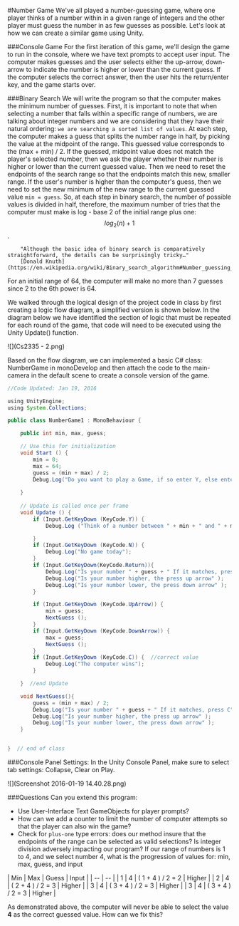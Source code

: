 #Number Game
We've all played a number-guessing game, where one player thinks of a number within in a given range of integers and the other player must guess the number in as few guesses as possible.  Let's look at how we can create a similar game using Unity.

###Console Game
For the first iteration of this game, we'll design the game to run in the console, where we have text prompts to accept user input. The computer makes guesses and the user selects either the up-arrow, down-arrow to indicate the number is higher or lower than the current guess.  If the computer selects the correct answer, then the user hits the return/enter key, and the game starts over.  

###Binary Search
We will write the program so that the computer makes the minimum number of guesses.  First, it is important to note that when selecting a number that falls within a specific range of numbers, we are talking about integer numbers and we are considering that they have their natural ordering: `we are searching a sorted list of values`.  At each step, the computer makes a guess that splits the number range in half, by picking the value at the midpoint of the range. This guessed value corresponds to the  (max + min) / 2.  If the guessed, midpoint value does not match the player's selected number, then we ask the player whether their number is higher or lower than the current guessed value. Then we need to reset the endpoints of the search range so that the endpoints match this new, smaller range. If the user's number is higher than the computer's guess, then we need to set the new minimum of the new range to the current guessed value `min = guess`.  So, at each step in binary search, the number of possible values is divided in half, therefore, the maximum number of tries that the computer must make is   log - base 2 of the initial range plus one: $$log_2(n)+1$$.  

```
    "Although the basic idea of binary search is comparatively straightforward, the details can be surprisingly tricky…" 
    [Donald Knuth](https://en.wikipedia.org/wiki/Binary_search_algorithm#Number_guessing_game)
```


For an initial range of 64, the computer will make no more than 7 guesses since 2 to the 6th power is 64. 

We walked through the logical design of the project code in class by first creating a logic flow diagram, a simplified version is shown below.  In the diagram below we have identified the section of logic that must be repeated for each round of the game, that code will need to be executed using the Unity Update() function.

![](Cs2335 - 2.png)

Based on the flow diagram, we  can implemented a basic C# class: NumberGame in monoDevelop and then attach the code to the main-camera in the default scene to create a console version of the game.  

```java
//Code Updated: Jan 19, 2016

using UnityEngine;
using System.Collections;

public class NumberGame1 : MonoBehaviour {

	public int min, max, guess;

	// Use this for initialization
	void Start () {
		min = 0;
		max = 64;
		guess = (min + max) / 2;
		Debug.Log("Do you want to play a Game, if so enter Y, else enter N");
	
	}
	
	// Update is called once per frame
	void Update () {
		if (Input.GetKeyDown (KeyCode.Y)) {
			Debug.Log ("Think of a number between " + min + " and " + max + " press Enter when ready");

		} 
		if (Input.GetKeyDown (KeyCode.N)) {
			Debug.Log("No game today");
		}
		if (Input.GetKeyDown(KeyCode.Return)){
			Debug.Log("Is your number " + guess + " If it matches, press C");
			Debug.Log("Is your number higher, the press up arrow" );
			Debug.Log("Is your number lower, the press down arrow" );
		}

		if (Input.GetKeyDown (KeyCode.UpArrow)) {
			min = guess;
			NextGuess ();
		}
		if (Input.GetKeyDown (KeyCode.DownArrow)) {
			max = guess;
			NextGuess ();
		}
		if (Input.GetKeyDown (KeyCode.C)) {  //correct value
			Debug.Log("The computer wins");
		}

	}  //end Update

	void NextGuess(){
		guess = (min + max) / 2;
		Debug.Log("Is your number " + guess + " If it matches, press C");
		Debug.Log("Is your number higher, the press up arrow" );
		Debug.Log("Is your number lower, the press down arrow" );
	}


}  // end of class

```
###Console Panel Settings:
In the Unity Console Panel, make sure to select tab settings: Collapse, Clear on Play.

![](Screenshot 2016-01-19 14.40.28.png)

###Questions
Can you extend this program:
- Use User-Interface Text GameObjects for player prompts?
- How can we add a counter to limit the number of computer attempts so that the player can also win the game?
- Check for `plus-one` type errors: does our method insure that the endpoints of the range can be selected as valid selections?  Is integer division adversely impacting our program?  If our range of numbers is 1 to 4, and we select number 4, what is the progression of values for: min, max, guess, and input
    
| Min | Max | Guess | Input |
| -- | -- |
| 1 | 4 | ( 1 + 4 ) / 2 = 2 | Higher |
| 2 | 4 | ( 2 + 4 ) / 2 = 3 | Higher |
| 3 | 4 | ( 3 + 4 ) / 2 = 3 | Higher |
| 3 | 4 | ( 3 + 4 ) / 2 = 3 | Higher |

As demonstrated above, the computer will never be able to select the value **4** as the correct guessed value.  How can we fix this?

